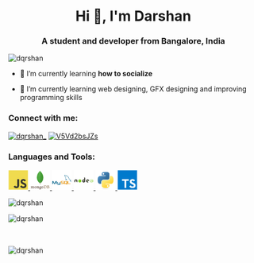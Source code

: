 <h1 align="center">Hi 👋, I'm Darshan</h1>
<h3 align="center">A student and developer from Bangalore, India</h3>

<p align="left"> <img src="https://komarev.com/ghpvc/?username=dqrshan&label=Views&color=8a9dff&style=flat-square" alt="dqrshan" /> </p>

-   🌱 I’m currently learning **how to socialize**

-   🔭 I’m currently learning web designing, GFX designing and improving programming skills

<h3 align="left">Connect with me:</h3>
<p align="left">
<a href="https://instagram.com/dqrshan_" target="blank"><img align="center" src="https://raw.githubusercontent.com/rahuldkjain/github-profile-readme-generator/master/src/images/icons/Social/instagram.svg" alt="dqrshan_" height="30" width="40" /></a>
<a href="https://discord.gg/V5Vd2bsJZs" target="blank"><img align="center" src="https://raw.githubusercontent.com/rahuldkjain/github-profile-readme-generator/master/src/images/icons/Social/discord.svg" alt="V5Vd2bsJZs" height="30" width="40" /></a>
</p>

<h3 align="left">Languages and Tools:</h3>
<p align="left"> <a href="https://developer.mozilla.org/en-US/docs/Web/JavaScript" target="_blank" rel="noreferrer"> <img src="https://raw.githubusercontent.com/devicons/devicon/master/icons/javascript/javascript-original.svg" alt="javascript" width="40" height="40"/> </a> <a href="https://www.mongodb.com/" target="_blank" rel="noreferrer"> <img src="https://raw.githubusercontent.com/devicons/devicon/master/icons/mongodb/mongodb-original-wordmark.svg" alt="mongodb" width="40" height="40"/> </a> <a href="https://www.mysql.com/" target="_blank" rel="noreferrer"> <img src="https://raw.githubusercontent.com/devicons/devicon/master/icons/mysql/mysql-original-wordmark.svg" alt="mysql" width="40" height="40"/> </a> <a href="https://nodejs.org" target="_blank" rel="noreferrer"> <img src="https://raw.githubusercontent.com/devicons/devicon/master/icons/nodejs/nodejs-original-wordmark.svg" alt="nodejs" width="40" height="40"/> </a> <a href="https://www.python.org" target="_blank" rel="noreferrer"> <img src="https://raw.githubusercontent.com/devicons/devicon/master/icons/python/python-original.svg" alt="python" width="40" height="40"/> </a> <a href="https://www.typescriptlang.org/" target="_blank" rel="noreferrer"> <img src="https://raw.githubusercontent.com/devicons/devicon/master/icons/typescript/typescript-original.svg" alt="typescript" width="40" height="40"/> </a> </p>

<p><img align="left" src="https://github-readme-stats.vercel.app/api/top-langs?username=dqrshan&show_icons=true&theme=material-palenight&locale=en&layout=compact&hide_border=true" alt="dqrshan" /></p>
<br />
<p><img align="center" src="https://github-readme-stats.vercel.app/api?username=dqrshan&show_icons=true&theme=material-palenight&locale=en&hide_border=true" alt="dqrshan" /></p>
<br />
<p><img align="center" src="https://github-readme-streak-stats.herokuapp.com/?user=dqrshan&theme=material-palenight&hide_border=true" alt="dqrshan" /></p>
